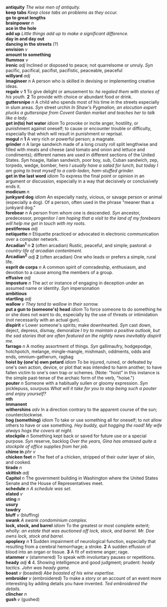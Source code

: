 

__antiquity__ _The wise men of antiquity._  
__keep tabs__ _Keep close tabs on problems as they occur._  
__go to great lengths__  
__brainpower__ _n_  
__ace in the hole__  
__add up__ _Little things add up to make a significant difference._  
__day in and day out__  
__dancing in the streets__ (?)  
__envision__ _v_  
__amount to something__  
__flummox__ _v_  
__irenic__ _adj_ Inclined or disposed to peace; not quarrelsome or unruly. _Syn_ pacific, pacifical, pacifist, pacifistic, peaceable, peaceful  
__willyard__ _adj_  
__imagineer__ _n_ A person who is skilled in devising or implementing creative ideas.  
__regale__ _v_ __1__ To give delight or amusement to: _he regaled them with stories of his youth._ __2__ To provide with choice or abundant food or drink.  
__guttersnipe__ _n_ A child who spends most of his time in the streets especially in slum areas. _Syn_ street urchin _In Shaw's _Pygmalion_, an elocution expert plucks a guttersnipe from Covent Garden market and teaches her to talk like a lady._  
__get in(to) hot water__ _idiom_ To provoke or incite anger, hostility, or punishment against oneself; to cause or encounter trouble or difficulty, especially that which will result in punishment or reprisal.  
__mogul__ _n_ __1__ A very rich or powerful person; a magnate.  
__grinder__ _n_ A large sandwich made of a long crusty roll split lengthwise and filled with meats and cheese (and tomato and onion and lettuce and condiments); different names are used in different sections of the United States. _Syn_ hoagie, Italian sandwich, poor boy, sub, Cuban sandwich, zep, torpedo, wedge, bomber, hero _I usually have a salad for lunch, but today I am going to treat myself to a carb-laden, ham-stuffed grinder._  
__get in the last word__ _idiom_ To express the final point or opinion in an argument or discussion, especially in a way that decisively or conclusively ends it.  
__modicum__ _n_  
__junkyard dog__ _idiom_ An especially nasty, vicious, or savage person or animal (especially a dog). Of a person, often used in the phrase "meaner than a junkyard dog."  
__forebear__ _n_ A person from whom one is descended. _Syn_ ancestor, predecessor, progenitor _I am hoping that a visit to the land of my forebears will help me get in touch with my roots._  
__pestiferous__ _adj_  
__netiquette__ _n_ Etiquette practiced or advocated in electronic communication over a computer network.  
__Arcadian<sup>1</sup>__ _n_ __2__ (often arcadian) Rustic, peaceful, and simple; pastoral: _a country life of arcadian contentment._  
__Arcadian<sup>2</sup>__ _adj_ __2__ (often arcadian) One who leads or prefers a simple, rural life.  
__esprit de corps__ _n_ A common spirit of comradeship, enthusiasm, and devotion to a cause among the members of a group.  
__effusive__ _adj_  
__imposture__ _n_ The act or instance of engaging in deception under an assumed name or identity. _Syn_ impersonation  
__ambitious__  
__startling__ _adj_  
__wallow__ _v_ _They tend to wallow in their sorrow._  
__put a gun to (someone's) head__ _idiom_ To force someone to do something he or she does not want to do, especially by the use of threats or intimidation (not necessarily with an actual gun).  
__dispirit__ _v_ Lower someone's spirits; make downhearted. _Syn_ cast down, deject, depress, dismay, demoralize _I try to maintain a positive outlook, but the sad stories that are often featured on the nightly news inevitably dispirit me._  
__farrago__ _n_ A motley assortment of things. _Syn_ gallimaufry, hodgepodge, hotchpotch, melange, mingle-mangle, mishmash, oddments, odds and ends, omnium-gatherum, ragbag  
__hoist by (one's) own petard__ _idiom_ To be injured, ruined, or defeated by one's own action, device, or plot that was intended to harm another; to have fallen victim to one's own trap or schemes. (Note: "hoist" in this instance is the simple past-tense of the archaic form of the verb, "hoise.")  
__pouter__ _n_ Someone with a habitually sullen or gloomy expression. _Syn_ picklepuss, sourpuss _What will it take for you to stop being such a pouter and enjoy yourself?_  
__nth__  
__immanent__  
__withershins__ _adv_ In a direction contrary to the apparent course of the sun; counterclockwise.  
__hog (something)__ _idiom_ To take or use something all for oneself; to not allow others to have or use something. _Hey buddy, quit hogging the road!_ _My wife always hogs the covers at night._  
__stockpile__ _n_ Something kept back or saved for future use or a special purpose. _Syn_ reserve, backlog _Over the years, Gina has amassed quite a stockpile of office supplies from her job._  
__chime in__ _phr v_  
__chicken feet__ _n_ The feet of a chicken, stripped of their outer layer of skin, and cooked.  
__tirade__ _n_  
__skittish__ _adj_  
__Capitol__ _n_ The government building in Washington where the United States Senate and the House of Representatives meet.  
__schedule__ _n_ _A schedule was set._  
__elated__ _v_  
__sting__ _n_  
__usury__  
__tawdry__  
__bluff__ _v_ (bluffing)  
__swank__ _A swank condominium complex._  
__lock, stock, and barrel__ _idiom_ To the greatest or most complete extent; wholly: _an estate that was auctioned off lock, stock, and barrel._ _Mr. Doe owns lock, stock and barrel._  
__apoplexy__ _n_ __1__ Sudden impairment of neurological function, especially that resulting from a cerebral hemorrhage; a stroke. __2__ A sudden effusion of blood into an organ or tissue. __3__ A fit of extreme anger; rage.  
__stammer__ _v_ (stammered) To speak with involuntary pauses or repetitions.  
__heady__ _adj_ __4__ 4. Showing intelligence and good judgment; prudent: _heady tactics._ _John was heady game._  
__boast__ _v_ (boasted) _Abe boasted of his wine expertise._  
__embroider__ _v_ (embroidered) To make a story or an account of an event more interesting by adding details you have invented. _Ted embroidered the details._  
__clincher__ _n_  
__gush__ _v_ (gushed)  
